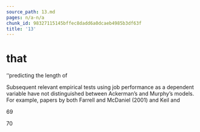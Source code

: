 ```yaml
---
source_path: 13.md
pages: n/a-n/a
chunk_id: 98327115145bffec8dadd6a0dcaeb4985b3df63f
title: '13'
---
```

# that

‘‘predicting the length of

Subsequent relevant empirical tests using job performance as a dependent variable have not distinguished between Ackerman’s and Murphy’s models. For example, papers by both Farrell and McDaniel (2001) and Keil and

69

70
